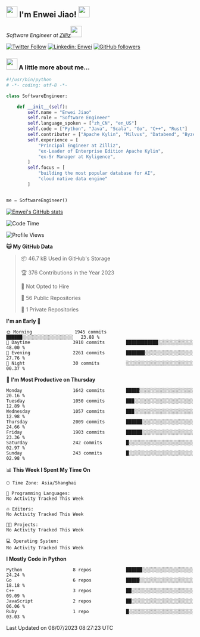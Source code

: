 <h2><img src="https://emojis.slackmojis.com/emojis/images/1531849430/4246/blob-sunglasses.gif?1531849430" width="30"/> I'm  Enwei Jiao! <img src="https://media.giphy.com/media/juBt25nT1KGys/giphy.gif" width=30> </h2>
<!-- <img align='right' src="https://media.giphy.com/media/M9gbBd9nbDrOTu1Mqx/giphy.gif" width="230"> -->
<p><em>Software Engineer at <a href="https://zilliz.com/">Zilliz</a><img src="https://media.giphy.com/media/WUlplcMpOCEmTGBtBW/giphy.gif" width="30"></em></p>

[![Twitter Follow](https://img.shields.io/twitter/follow/misteranmol?label=Follow)](https://twitter.com/intent/follow?screen_name=EnweiJiao)
[![Linkedin: Enwei](https://img.shields.io/badge/-enwei-blue?style=&logo=Linkedin&logoColor=white&link=https://www.linkedin.com/in/enwei-jiao-41192a97)](https://www.linkedin.com/in/enwei-jiao-41192a97/)
[![GitHub followers](https://img.shields.io/github/followers/jiaoew1991?label=Follow&style=social)](https://github.com/jiaoew1991)


### <img src="https://media.giphy.com/media/VgCDAzcKvsR6OM0uWg/giphy.gif" width="30"> A little more about me...  

```python
#!/usr/bin/python
# -*- coding: utf-8 -*-

class SoftwareEngineer:

    def __init__(self):
        self.name = "Enwei Jiao"
        self.role = "Software Engineer"
        self.language_spoken = ["zh_CN", "en_US"]
        self.code = ["Python", "Java", "Scala", "Go", "C++", "Rust"]
        self.contributer = ["Apache Kylin", "Milvus", "Databend", "Byzer-Lang"]
        self.experience = [
            "Principal Engineer at Zilliz",
            "ex-Leader of Enterprise Edition Apache Kylin",
            "ex-Sr Manager at Kyligence",
        ]
        self.focus = [
            "building the most popular database for AI",
            "cloud native data engine"
        ]


me = SoftwareEngineer()
```

[![Enwei's GitHub stats](https://github-readme-stats.vercel.app/api?username=jiaoew1991&count_private=true&show_icons=true)](https://github.com/jiaoew1991/jiaoew1991)

<!-- [![Top Langs](https://github-readme-stats.vercel.app/api/top-langs/?username=jiaoew1991&layout=compact)](https://github.com/jiaoew1991/jiaoew1991) -->

<!--START_SECTION:waka-->
![Code Time](http://img.shields.io/badge/Code%20Time-635%20hrs%2053%20mins-blue)

![Profile Views](http://img.shields.io/badge/Profile%20Views-1-blue)

**🐱 My GitHub Data** 

> 📦 46.7 kB Used in GitHub's Storage 
 > 
> 🏆 376 Contributions in the Year 2023
 > 
> 🚫 Not Opted to Hire
 > 
> 📜 56 Public Repositories 
 > 
> 🔑 1 Private Repositories 
 > 
**I'm an Early 🐤** 

```text
🌞 Morning                1945 commits        ██████░░░░░░░░░░░░░░░░░░░   23.88 % 
🌆 Daytime                3910 commits        ████████████░░░░░░░░░░░░░   48.00 % 
🌃 Evening                2261 commits        ███████░░░░░░░░░░░░░░░░░░   27.76 % 
🌙 Night                  30 commits          ░░░░░░░░░░░░░░░░░░░░░░░░░   00.37 % 
```
📅 **I'm Most Productive on Thursday** 

```text
Monday                   1642 commits        █████░░░░░░░░░░░░░░░░░░░░   20.16 % 
Tuesday                  1050 commits        ███░░░░░░░░░░░░░░░░░░░░░░   12.89 % 
Wednesday                1057 commits        ███░░░░░░░░░░░░░░░░░░░░░░   12.98 % 
Thursday                 2009 commits        ██████░░░░░░░░░░░░░░░░░░░   24.66 % 
Friday                   1903 commits        ██████░░░░░░░░░░░░░░░░░░░   23.36 % 
Saturday                 242 commits         █░░░░░░░░░░░░░░░░░░░░░░░░   02.97 % 
Sunday                   243 commits         █░░░░░░░░░░░░░░░░░░░░░░░░   02.98 % 
```


📊 **This Week I Spent My Time On** 

```text
🕑︎ Time Zone: Asia/Shanghai

💬 Programming Languages: 
No Activity Tracked This Week

🔥 Editors: 
No Activity Tracked This Week

🐱‍💻 Projects: 
No Activity Tracked This Week

💻 Operating System: 
No Activity Tracked This Week
```

**I Mostly Code in Python** 

```text
Python                   8 repos             ██████░░░░░░░░░░░░░░░░░░░   24.24 % 
Go                       6 repos             █████░░░░░░░░░░░░░░░░░░░░   18.18 % 
C++                      3 repos             ██░░░░░░░░░░░░░░░░░░░░░░░   09.09 % 
JavaScript               2 repos             ██░░░░░░░░░░░░░░░░░░░░░░░   06.06 % 
Ruby                     1 repo              █░░░░░░░░░░░░░░░░░░░░░░░░   03.03 % 
```




 Last Updated on 08/07/2023 08:27:23 UTC
<!--END_SECTION:waka-->
